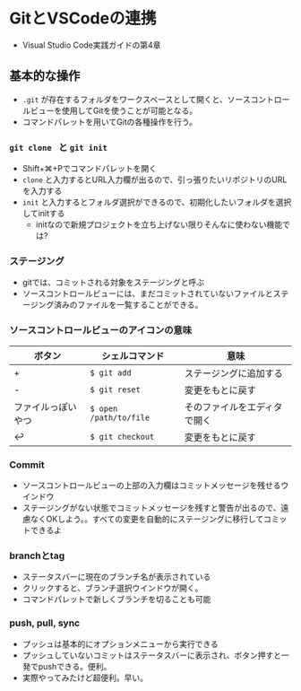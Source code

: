 # GitとVSCodeの連携
- Visual Studio Code実践ガイドの第4章

## 基本的な操作
- `.git` が存在するフォルダをワークスペースとして開くと、ソースコントロールビューを使用してGitを使うことが可能となる。
- コマンドパレットを用いてGitの各種操作を行う。

### `git clone ` と `git init`
- Shift+⌘+Pでコマンドパレットを開く
- `clone` と入力するとURL入力欄が出るので、引っ張りたいリポジトリのURLを入力する
- `init` と入力するとフォルダ選択ができるので、初期化したいフォルダを選択してinitする
  - initなので新規プロジェクトを立ち上げない限りそんなに使わない機能では?

### ステージング
- gitでは、コミットされる対象をステージングと呼ぶ
- ソースコントロールビューには、まだコミットされていないファイルとステージング済みのファイルを一覧することができる。

### ソースコントロールビューのアイコンの意味
|ボタン|シェルコマンド|意味|
| ---- | ---- | ---- |
|  +  |  `$ git add`  |ステージングに追加する|
|  -  |  `$ git reset`  |変更をもとに戻す|
|  ファイルっぽいやつ  | `$ open /path/to/file` |そのファイルをエディタで開く|
|  ↩  |  `$ git checkout`|変更をもとに戻す|

### Commit
- ソースコントロールビューの上部の入力欄はコミットメッセージを残せるウインドウ
- ステージングがない状態でコミットメッセージを残すと警告が出るので、遠慮なくOKしよう。。すべての変更を自動的にステージングに移行してコミットできるよ

### branchとtag
- ステータスバーに現在のブランチ名が表示されている
- クリックすると、ブランチ選択ウインドウが開く。
- コマンドパレットで新しくブランチを切ることも可能

### push, pull, sync
- プッシュは基本的にオプションメニューから実行できる
- プッシュしていないコミットはステータスバーに表示され、ボタン押すと一発でpushできる。便利。
- 実際やってみたけど超便利。早い。
